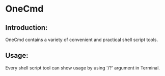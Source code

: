 # OneCmd

## Introduction:

OneCmd contains a variety of convenient and practical shell script tools.

## Usage:

Every shell script tool can show usage by using '/?' argument in Terminal. 

